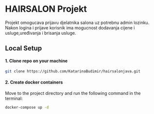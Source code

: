 # HAIRSALON Projekt

Projekt omogucava prijavu djelatnika salona uz potrebnu admin lozinku.
Nakon logina i prijave korisnik ima mogucnost dodavanja cijene i usluge,uređivanja i brisanja usluge.


## Local Setup

#### 1. Clone repo on your machine
  ```bash
  git clone https://github.com/KatarinaBudimir/hairsalonjava.git
```

#### 2. Create docker containers
Move to the project directory and run the following command in the terminal:
  ```bash
  docker-compose up -d
```